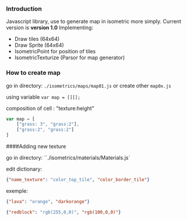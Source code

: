 ### Introduction

Javascript library, use to generate map in isometric more simply.
Current version is **version 1.0**
Implementing:
- Draw tiles (64x64)
- Draw Sprite (64x64)
- IsometricPoint for position of tiles
- IsometricTexturize (Parsor for map generator)


### How to create map

go in directory: `./isometrics/maps/map01.js` or create other `map0x.js`

using variable `var map = [][];`

composition of cell : "texture:height"

```javascript
var map = [
    ["grass: 3", "grass:2"],
    ["grass:2", "grass:2"]
]
```
####Adding new texture

go in directory: ``./isometrics/materials/Materials.js`

edit dictionary:

```json
{"name_texture": "color_top_tile", "color_border_tile"}
```
exemple:

```json
{"lava": "orange", "darkorange"}
```
```json
{"redblock": "rgb(255,0,0)", "rgb(100,0,0)"}
```






